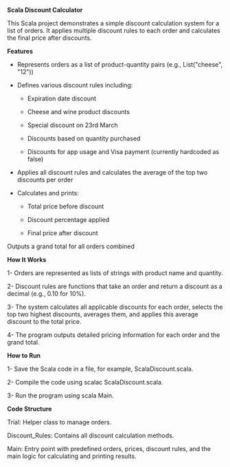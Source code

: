 **Scala Discount Calculator**

This Scala project demonstrates a simple discount calculation system for a list of orders. It applies multiple discount rules to each order and calculates the final price after discounts.


**Features**
* Represents orders as a list of product-quantity pairs (e.g., List("cheese", "12"))

* Defines various discount rules including:

  * Expiration date discount

  * Cheese and wine product discounts

  * Special discount on 23rd March

  * Discounts based on quantity purchased

  * Discounts for app usage and Visa payment (currently hardcoded as false)

* Applies all discount rules and calculates the average of the top two discounts per order

* Calculates and prints:

  * Total price before discount

  * Discount percentage applied

  * Final price after discount

Outputs a grand total for all orders combined


**How It Works**

1- Orders are represented as lists of strings with product name and quantity.

2- Discount rules are functions that take an order and return a discount as a decimal (e.g., 0.10 for 10%).

3- The system calculates all applicable discounts for each order, selects the top two highest discounts, averages them, and applies this average discount to the total price.

4- The program outputs detailed pricing information for each order and the grand total.


**How to Run**

1- Save the Scala code in a file, for example, ScalaDiscount.scala.

2- Compile the code using scalac ScalaDiscount.scala.

3- Run the program using scala Main.


**Code Structure**

Trial: Helper class to manage orders.

Discount_Rules: Contains all discount calculation methods.

Main: Entry point with predefined orders, prices, discount rules, and the main logic for calculating and printing results.
